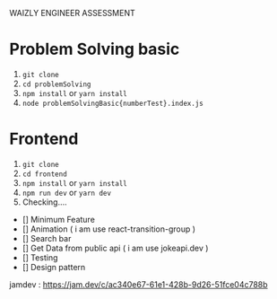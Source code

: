 WAIZLY ENGINEER ASSESSMENT

# Problem Solving basic

1. `git clone`
2. `cd problemSolving`
3. `npm install` or `yarn install`
4. `node problemSolvingBasic{numberTest}.index.js`


# Frontend
1. `git clone`
2. `cd frontend`
3. `npm install` or `yarn install`
4. `npm run dev` or `yarn dev`
5. Checking....

- [] Minimum Feature
- [] Animation ( i am use react-transition-group )
- [] Search bar
- [] Get Data from public api ( i am use jokeapi.dev )
- [] Testing
- [] Design pattern

jamdev : https://jam.dev/c/ac340e67-61e1-428b-9d26-51fce04c788b

